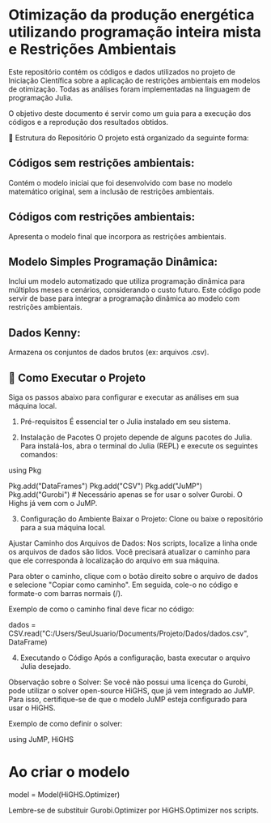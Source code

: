 # Otimização da produção energética utilizando programação inteira mista e Restrições Ambientais

Este repositório contém os códigos e dados utilizados no projeto de Iniciação Científica sobre a aplicação de restrições ambientais em modelos de otimização. Todas as análises foram implementadas na linguagem de programação Julia.

O objetivo deste documento é servir como um guia para a execução dos códigos e a reprodução dos resultados obtidos.

📂 Estrutura do Repositório
O projeto está organizado da seguinte forma:

## Códigos sem restrições ambientais: 
Contém o modelo iniciai que foi desenvolvido com base no modelo matemático original, sem a inclusão de restrições ambientais.

## Códigos com restrições ambientais:
Apresenta o modelo final que incorpora as restrições ambientais.

## Modelo Simples Programação Dinâmica: 
Inclui um modelo automatizado que utiliza programação dinâmica para múltiplos meses e cenários, considerando o custo futuro. Este código pode servir de base para integrar a programação dinâmica ao modelo com restrições ambientais.

## Dados Kenny:
Armazena os conjuntos de dados brutos (ex: arquivos .csv).


## 🚀 Como Executar o Projeto
Siga os passos abaixo para configurar e executar as análises em sua máquina local.

1. Pré-requisitos
É essencial ter o Julia instalado em seu sistema.

2. Instalação de Pacotes
O projeto depende de alguns pacotes do Julia. Para instalá-los, abra o terminal do Julia (REPL) e execute os seguintes comandos:

using Pkg

Pkg.add("DataFrames")
Pkg.add("CSV")
Pkg.add("JuMP")
Pkg.add("Gurobi") # Necessário apenas se for usar o solver Gurobi. O Highs já vem com o JuMP.

3. Configuração do Ambiente
Baixar o Projeto:
Clone ou baixe o repositório para a sua máquina local.

Ajustar Caminho dos Arquivos de Dados:
Nos scripts, localize a linha onde os arquivos de dados são lidos. Você precisará atualizar o caminho para que ele corresponda à localização do arquivo em sua máquina.

Para obter o caminho, clique com o botão direito sobre o arquivo de dados e selecione "Copiar como caminho". Em seguida, cole-o no código e formate-o com barras normais (/).

Exemplo de como o caminho final deve ficar no código:

dados = CSV.read("C:/Users/SeuUsuario/Documents/Projeto/Dados/dados.csv", DataFrame)

4. Executando o Código
Após a configuração, basta executar o arquivo Julia desejado.

Observação sobre o Solver: Se você não possui uma licença do Gurobi, pode utilizar o solver open-source HiGHS, que já vem integrado ao JuMP. Para isso, certifique-se de que o modelo JuMP esteja configurado para usar o HiGHS.

Exemplo de como definir o solver:

using JuMP, HiGHS

# Ao criar o modelo
model = Model(HiGHS.Optimizer)

Lembre-se de substituir Gurobi.Optimizer por HiGHS.Optimizer nos scripts.
